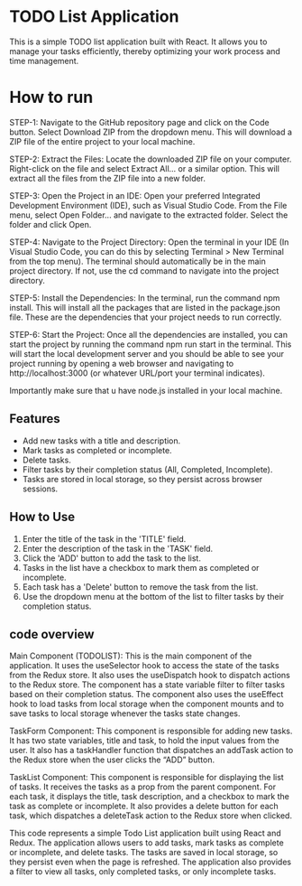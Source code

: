 # TODO List Application

This is a simple TODO list application built with React. It allows you to manage your tasks efficiently, thereby optimizing your work process and time management.

# How to run

STEP-1: Navigate to the GitHub repository page and click on the Code button. Select Download ZIP from the dropdown menu. This will download a ZIP file of the entire project to your local machine.

STEP-2: Extract the Files: Locate the downloaded ZIP file on your computer. Right-click on the file and select Extract All... or a similar option. This will extract all the files from the ZIP file into a new folder.

STEP-3: Open the Project in an IDE: Open your preferred Integrated Development Environment (IDE), such as Visual Studio Code. From the File menu, select Open Folder... and navigate to the extracted folder. Select the folder and click Open.

STEP-4: Navigate to the Project Directory: Open the terminal in your IDE (In Visual Studio Code, you can do this by selecting Terminal > New Terminal from the top menu). The terminal should automatically be in the main project directory. If not, use the cd command to navigate into the project directory.

STEP-5: Install the Dependencies: In the terminal, run the command npm install. This will install all the packages that are listed in the package.json file. These are the dependencies that your project needs to run correctly.

STEP-6: Start the Project: Once all the dependencies are installed, you can start the project by running the command npm run start in the terminal. This will start the local development server and you should be able to see your project running by opening a web browser and navigating to http://localhost:3000 (or whatever URL/port your terminal indicates).

Importantly make sure that u have node.js installed in your local machine.

## Features

- Add new tasks with a title and description.
- Mark tasks as completed or incomplete.
- Delete tasks.
- Filter tasks by their completion status (All, Completed, Incomplete).
- Tasks are stored in local storage, so they persist across browser sessions.

## How to Use

1. Enter the title of the task in the 'TITLE' field.
2. Enter the description of the task in the 'TASK' field.
3. Click the 'ADD' button to add the task to the list.
4. Tasks in the list have a checkbox to mark them as completed or incomplete.
5. Each task has a 'Delete' button to remove the task from the list.
6. Use the dropdown menu at the bottom of the list to filter tasks by their completion status.

## code overview

Main Component (TODOLIST): This is the main component of the application. It uses the useSelector hook to access the state of the tasks from the Redux store. It also uses the useDispatch hook to dispatch actions to the Redux store. The component has a state variable filter to filter tasks based on their completion status. The component also uses the useEffect hook to load tasks from local storage when the component mounts and to save tasks to local storage whenever the tasks state changes.

TaskForm Component: This component is responsible for adding new tasks. It has two state variables, title and task, to hold the input values from the user. It also has a taskHandler function that dispatches an addTask action to the Redux store when the user clicks the “ADD” button.

TaskList Component: This component is responsible for displaying the list of tasks. It receives the tasks as a prop from the parent component. For each task, it displays the title, task description, and a checkbox to mark the task as complete or incomplete. It also provides a delete button for each task, which dispatches a deleteTask action to the Redux store when clicked.

This code represents a simple Todo List application built using React and Redux. The application allows users to add tasks, mark tasks as complete or incomplete, and delete tasks. The tasks are saved in local storage, so they persist even when the page is refreshed. The application also provides a filter to view all tasks, only completed tasks, or only incomplete tasks.
